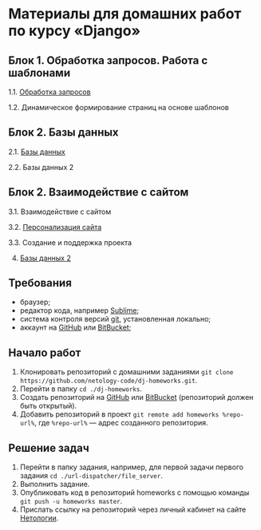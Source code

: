 # Материалы для домашних работ по курсу «Django»

## Блок 1. Обработка запросов. Работа с шаблонами

1.1. [Обработка запросов](./request-handling/)

1.2. Динамическое формирование страниц на основе шаблонов

## Блок 2. Базы данных 

2.1. [Базы данных](./databases/)

2.2. Базы данных 2

## Блок 2. Взаимодействие с сайтом 

3.1. Взаимодействие с сайтом

3.2. [Персонализация сайта](./site-personalization/)

3.3. Создание и поддержка проекта

4. [Базы данных 2](./databases_2/)


## Требования

+ браузер;
+ редактор кода, например [Sublime][3];
+ система контроля версий [git][4], установленная локально;
+ аккаунт на [GitHub][1] или [BitBucket][2];

## Начало работ

1. Клонировать репозиторий с домашними заданиями `git clone https://github.com/netology-code/dj-homeworks.git`.
2. Перейти в папку `cd ./dj-homeworks`.
3. Создать репозиторий на [GitHub][1] или [BitBucket][2] (репозиторий должен быть открытый).
4. Добавить репозиторий в проект `git remote add homeworks %repo-url%`, где `%repo-url%` — адрес созданного репозитория.

## Решение задач

1. Перейти в папку задания, например, для первой задачи первого задания `cd ./url-dispatcher/file_server`.
2. Выполнить задание.
3. Опубликовать код в репозиторий homeworks с помощью команды `git push -u homeworks master`.
4. Прислать ссылку на репозиторий через личный кабинет на сайте [Нетологии][0].

[0]: http://netology.ru/
[1]: https://github.com/
[2]: https://bitbucket.org/
[3]: https://www.sublimetext.com/
[4]: https://git-scm.com/
